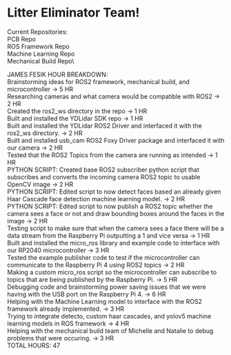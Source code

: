 # Litter Eliminator Team!

Current Repositories:\
PCB Repo\
ROS Framework Repo\
Machine Learning Repo\
Mechanical Build Repo\

JAMES FESIK HOUR BREAKDOWN:\
Brainstorming ideas for ROS2 framework, mechanical build, and microcontroller -> 5 HR\
Researching cameras and what camera would be compatible with ROS2 -> 2 HR\
Created the ros2_ws directory in the repo -> 1 HR\
Built and installed the YDLidar SDK repo -> 1 HR\
Built and installed the YDLidar ROS2 Driver and interfaced it with the ros2_ws directory. -> 2 HR\
Built and installed usb_cam ROS2 Foxy Driver package and interfaced it with our camera -> 2 HR\
Tested that the ROS2 Topics from the camera are running as intended -> 1 HR\
PYTHON SCRIPT: Created base ROS2 subscriber python script that subscribes and converts the incoming camera ROS2 topic to usable OpenCV image -> 2 HR\
PYTHON SCRIPT: Edited script to now detect faces based an already given Haar Cascade face detection machine learning model. -> 2 HR\
PYTHON SCRIPT: Edited script to now publish a ROS2 topic whether the camera sees a face or not and draw bounding boxes around the faces in the image -> 2 HR\
Testing script to make sure that when the camera sees a face there will be a data stream from the Raspberry Pi outputting a 1 and vice versa -> 1 HR\
Built and installed the micro_ros library and example code to interface with our RP2040 microcontroller -> 3 HR\
Tested the example publisher code to test if the microcontroller can communicate to the Raspberry Pi 4 using ROS2 topics -> 2 HR\
Making a custom micro_ros script so the microcontroller can subscribe to topics that are being published by the Raspberry Pi. -> 5 HR\
Debugging code and brainstorming power saving issues that we were having with the USB port on the Raspberry Pi 4. -> 6 HR\
Helping with the Machine Learning model to interface with the ROS2 framework already implemented. -> 3 HR\
Trying to integrate detecto, custom haar cascades, and yolov5 machine learning models in ROS framework -> 4 HR\
Helping with the mechanical build team of Michelle and Natalie to debug problems that were occuring. -> 3 HR\
TOTAL HOURS: 47
